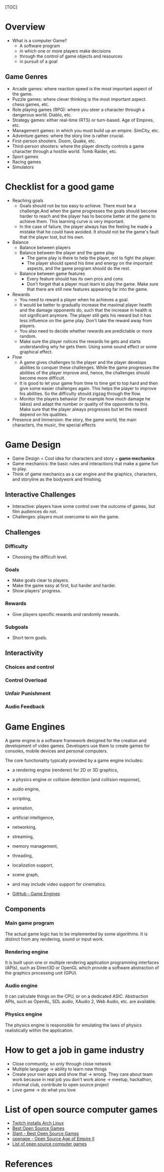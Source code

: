 [TOC]

# Overview

- What is a computer Game?
    + A software program
    + in which one or more players make decisions
    + through the control of game objects and resources
    + in pursuit of a goal

## Game Genres

+ Arcade games: where reaction speed is the most important aspect of the
  game.
+ Puzzle games: where clever thinking is the most important aspect.
  chess games, etc.
+ Role playing games (RPG): where you steer a character through a
  dangerous world. Diablo, etc.
+ Strategy games: either real-time (RTS) or turn-based. Age of Empires,
  etc.
+ Management games: in which you must build up an empire. SimCity, etc.
+ Adventure games: where the story line is rather crucial.
+ First-person shooters. Doom, Quake, etc.
+ Third-person shooters: where the player directly controls a game
  character through a hostile world. Tomb Raider, etc.
+ Sport games
+ Racing games
+ Simulators

# Checklist for a good game

- Reaching goals
    + Goals should not be too easy to achieve. There must be a
      challenge.And when the game progresses the goals should become
      harder to reach and the player has to become better at the game to
      achieve them. This learning curve is very important.
    + In the case of failure, the player always has the feeling he made
      a mistake that he could have avoided. It should not be the game's
      fault that the player lost, but his own.
- Balance
    + Balance between players
    + Balance between the player and the game play
        * The game play is there to help the player, not to fight the
          player.
        * The player should spend his time and energy on the important
          aspects, and the game program should do the rest.
    + Balance between game features
        * Every feature should has its own pros and cons
        * Don't forget that a player must learn to play the game. Make
          sure that there are still new features appearing far into the
          game.
- Rewards
    + You need to reward a player when he achieves a goal.
    + It would be better to gradually increase the maximal player health
      and the damage opponents do, such that the increase in health is
      not significant anymore. The player still gets his reward but it
      has less influence on the game play. Don't take the reward away
      from players.
    + You also need to decide whether rewards are predictable or more
      random.
    + Make sure the player notices the rewards he gets and starts
      understanding why he gets them. Using some sound effect or some
      graphical effect.
- Flow
    + A game gives challenges to the player and the player develops
      abilities to conquer these challenges. While the game progresses
      the abilities of the player improve and, hence, the challenges
      should become more difficult.
    + It is good to let your game from time to time get to top hard and
      then give some easier challenges again. This helps the player to
      improve his abilities. So the difficulty should zigzag through the
      flow.
    + Monitor the players behavior (for example how much damage he
      takes) and adapt the number or quality of the opponents to this.
      Make sure that the player always progresses but let the reward
      depend on his qualities.
- Presence and Immersion: the story, the game world, the main
  characters, the music, the special effects

# Game Design

- Game Design = Cool idea for characters and story + **game mechanics**
- Game mechanics: the basic rules and interactions that make a game fun to play.
- Think of game mechanics as a car engine and the graphics, characters, and storyline as the bodywork and finishing.

## Interactive Challenges
- Interactive: players have some control over the outcome of games, but film audiences do not.
- Challenges: players must overcome to win the game.

## Challenges
### Difficulty
- Choosing the difficult level.

### Goals
- Make goals clear to players.
- Make the game easy at first, but harder and harder.
- Show players' progress.

### Rewards
- Give players specific rewards and randomly rewards.

### Subgoals
- Short term goals.

## Interactivity
### Choices and control

### Control Overload

### Unfair Punishment

### Audio Feedback

# Game Engines

A game engine is a software framework designed for the creation and
development of video games. Developers use them to create games for
consoles, mobile devices and personal computers.

The core functionality typically provided by a game engine includes:
- a rendering engine (renderer) for 2D or 3D graphics,
- a physics engine or collision detection (and collision response),
- audio engine,
- scripting,
- animation,
- artificial intelligence,
- networking,
- streaming,
- memory management,
- threading,
- localization support,
- scene graph,
- and may include video support for cinematics.

- [GitHub - Game Engines][5]

## Components

### Main game program

The actual game logic has to be implemented by some algorithms. It is
distinct from any rendering, sound or input work.

### Rendering engine

It is built upon one or multiple rendering application programming
interfaces (APIs), such as Direct3D or OpenGL which provide a software
abstraction of the graphics processing unit (GPU).

### Audio engine

It can calculate things on the CPU, or on a dedicated ASIC. Abstraction
APIs, such as OpenAL, SDL audio, XAudio 2, Web Audio, etc. are
available.

### Physics engine

The physics engine is responsible for emulating the laws of physics
realistically within the application.

# How to get a job in game industry

- Close community, so only through close network
- Multiple language -> ability to learn new things
- Create your own apps and show that -> wrong. They care about team work
  because in real job you don't work alone -> meetup, hackathon,
  informal club, contribute to open source project
- Love game -> do what you love

# List of open source computer games

- [Twitch installs Arch Linux][1]
- [Best Open Source Games][2]
- [Slant - Best Open Source Games][3]
- [openage - Open Source Age of Empire II][4]
- [List of open source computer games][open-games]

# References

[1]: https://www.twitchinstalls.com/ "Twitch installs Arch Linux"
[2]: http://worldofgnome.org/best-open-source-games/ "Best Open Source Games"
[3]: https://www.slant.co/topics/1933/~open-source-games "Slant - Best Open Source Games"
[4]: https://github.com/SFTtech/openage "openage"
[5]: https://github.com/showcases/game-engines "GitHub - Game Engines"
[open-games]: https://en.wikipedia.org/wiki/List_of_open-source_video_games "Wikipedia - List of open source computer games"
[game]: https://en.wikipedia.org/wiki/Game "Wikipedia - Game"
[computer-game-genres]: https://en.wikipedia.org/wiki/Video_game_genre "Wikipedia - Computer game genres"
[list-computer-game-genres]: https://en.wikipedia.org/wiki/List_of_video_game_genres "Wikipedia - List of computer game genres"
[game-engine]: https://en.wikipedia.org/wiki/Game_engine "Wikipedia - Game engine"

